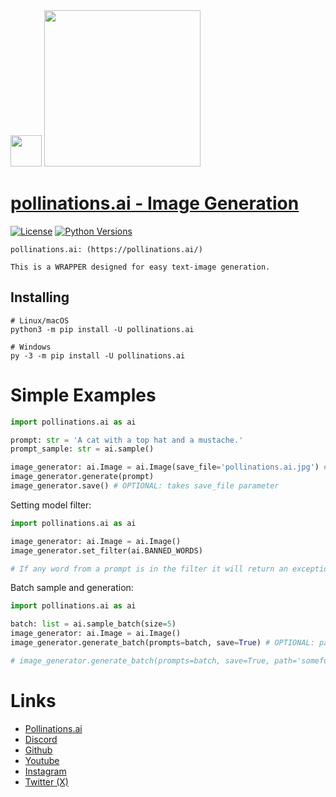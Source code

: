 <div id="header">
  <img src="https://i.ibb.co/p049Y5S/86964862.png" width="50"/>   <img src="https://i.ibb.co/r6JZ336/sketch1700556567238.png" width="250">
</div>

# [pollinations.ai - Image Generation](https://pypi.org/project/pollinations.ai)
[![License](https://img.shields.io/badge/license-MIT-blue.svg)](https://github.com/toolkitr/tkr/blob/main/LICENSE)
[![Python Versions](https://img.shields.io/badge/python-3.7%20|%203.8%20|%203.9%20|%203.10%20|%203.11%20|%203.12%20-blue)](https://www.python.org/downloads/)

```
pollinations.ai: (https://pollinations.ai/)

This is a WRAPPER designed for easy text-image generation.
```

## Installing
```shell
# Linux/macOS
python3 -m pip install -U pollinations.ai

# Windows
py -3 -m pip install -U pollinations.ai
```

# Simple Examples
```python
import pollinations.ai as ai

prompt: str = 'A cat with a top hat and a mustache.'
prompt_sample: str = ai.sample()

image_generator: ai.Image = ai.Image(save_file='pollinations.ai.jpg') # OPTIONAL: takes save_file parameter
image_generator.generate(prompt)
image_generator.save() # OPTIONAL: takes save_file parameter
```
Setting model filter:
```python
import pollinations.ai as ai

image_generator: ai.Image = ai.Image()
image_generator.set_filter(ai.BANNED_WORDS)

# If any word from a prompt is in the filter it will return an exception.
```
Batch sample and generation:
```python
import pollinations.ai as ai

batch: list = ai.sample_batch(size=5)
image_generator: ai.Image = ai.Image()
image_generator.generate_batch(prompts=batch, save=True) # OPTIONAL: path  # OPTIONAL: naming = 'counter' | naming = 'prompt'

# image_generator.generate_batch(prompts=batch, save=True, path='somefolder', naming='prompt')
```

# Links
- [Pollinations.ai](https://pollinations.ai/)
- [Discord](https://discord.gg/8HqSRhJVxn)
- [Github](https://github.com/pollinations)
- [Youtube](https://www.youtube.com/channel/UCk4yKnLnYfyUmCCbDzOZOug)
- [Instagram](https://instagram.com/pollinations_ai)
- [Twitter (X)](https://twitter.com/pollinations_ai)
